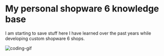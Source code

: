 # My personal shopware 6 knowledge base

I am starting to save stuff here I have learned over the past years while developing custom shopware 6 shops.

![coding-gif](https://media3.giphy.com/media/v1.Y2lkPTc5MGI3NjExb2tnbXJpazFzdmdtNWV3ZWpuZnQ4ZTE4ZG5uNWE3OXF4eTlkN2VubiZlcD12MV9pbnRlcm5hbF9naWZfYnlfaWQmY3Q9Zw/YQitE4YNQNahy/giphy.webp)